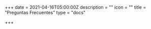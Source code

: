 +++
date = 2021-04-16T05:00:00Z
description = ""
icon = ""
title = "Preguntas Frecuentes"
type = "docs"

+++
